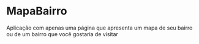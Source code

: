 # MapaBairro
Aplicação com apenas uma página que apresenta um mapa de seu bairro ou de um bairro que você gostaria de visitar
